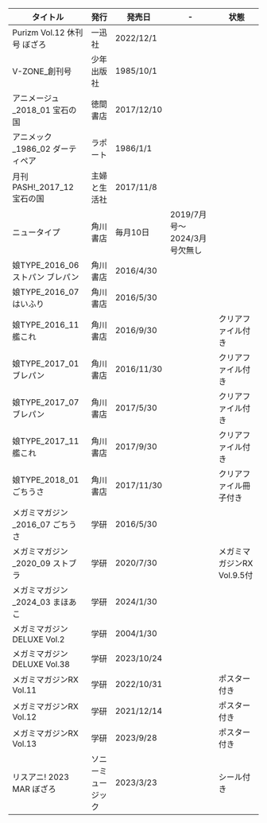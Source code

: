 | タイトル | 発行 | 発売日 | - | 状態 |
| ---- | ---- | ---- | ---- | ---- |
| Purizm Vol.12 休刊号 ぼざろ | 一迅社 | 2022/12/1 |  |  |
| V-ZONE_創刊号 | 少年出版社 | 1985/10/1 |  |  |
| アニメージュ_2018_01 宝石の国 | 徳間書店 | 2017/12/10 |  |  |
| アニメック_1986_02 ダーティペア | ラポート | 1986/1/1 |  |  |
| 月刊PASH!_2017_12 宝石の国 | 主婦と生活社 | 2017/11/8 |  |  |
| ニュータイプ | 角川書店 | 毎月10日 | 2019/7月号～2024/3月号欠無し |  |
| 娘TYPE_2016_06 ストパン ブレパン | 角川書店 | 2016/4/30 |  |  |
| 娘TYPE_2016_07 はいふり | 角川書店 | 2016/5/30 |  |  |
| 娘TYPE_2016_11 艦これ | 角川書店 | 2016/9/30 |  | クリアファイル付き |
| 娘TYPE_2017_01 ブレパン | 角川書店 | 2016/11/30 |  | クリアファイル付き |
| 娘TYPE_2017_07 ブレパン | 角川書店 | 2017/5/30 |  | クリアファイル付き |
| 娘TYPE_2017_11 艦これ | 角川書店 | 2017/9/30 |  | クリアファイル付き |
| 娘TYPE_2018_01 ごちうさ | 角川書店 | 2017/11/30 |  | クリアファイル冊子付き |
| メガミマガジン_2016_07 ごちうさ | 学研 | 2016/5/30 |  |  |
| メガミマガジン_2020_09 ストブラ | 学研 | 2020/7/30 |  | メガミマガジンRX Vol.9.5付 |
| メガミマガジン_2024_03 まほあこ | 学研 | 2024/1/30 |  |  |
| メガミマガジンDELUXE Vol.2 | 学研 | 2004/1/30 |  |  |
| メガミマガジンDELUXE Vol.38 | 学研 | 2023/10/24 |  |  |
| メガミマガジンRX Vol.11 | 学研 | 2022/10/31 |  | ポスター付き |
| メガミマガジンRX Vol.12 | 学研 | 2021/12/14 |  | ポスター付き |
| メガミマガジンRX Vol.13 | 学研 | 2023/9/28 |  | ポスター付き |
| リスアニ! 2023 MAR ぼざろ | ソニーミュージック | 2023/3/23 |  | シール付き |
